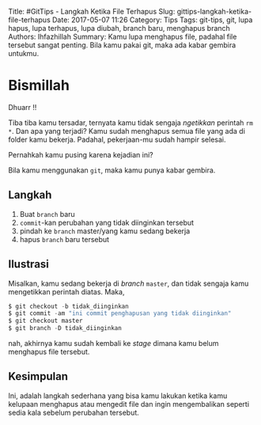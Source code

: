 Title: #GitTips - Langkah Ketika File Terhapus
Slug: gittips-langkah-ketika-file-terhapus
Date: 2017-05-07 11:26
Category: Tips
Tags: git-tips, git, lupa hapus, lupa terhapus, lupa diubah, branch baru, menghapus branch
Authors: Ihfazhillah
Summary: Kamu lupa menghapus file, padahal file tersebut sangat penting. Bila kamu pakai git, maka ada kabar gembira untukmu.

# Bismillah

Dhuarr !!

Tiba tiba kamu tersadar, ternyata kamu tidak sengaja *ngetikkan* perintah `rm *`. Dan apa yang terjadi? Kamu sudah menghapus semua file yang ada di folder kamu bekerja. Padahal, pekerjaan-mu sudah hampir selesai.

Pernahkah kamu pusing karena kejadian ini?

Bila kamu menggunakan `git`, maka kamu punya kabar gembira.

## Langkah

1. Buat `branch` baru
2. `commit`-kan perubahan yang tidak diinginkan tersebut
3. pindah ke `branch` master/yang kamu sedang bekerja
4. hapus `branch` baru tersebut

## Ilustrasi

Misalkan, kamu sedang bekerja di *branch* `master`, dan tidak sengaja kamu mengetikkan perintah diatas. Maka, 

```python
$ git checkout -b tidak_diinginkan
$ git commit -am "ini commit penghapusan yang tidak diinginkan"
$ git checkout master
$ git branch -D tidak_diinginkan
```

nah, akhirnya kamu sudah kembali ke *stage* dimana kamu belum menghapus file tersebut.

## Kesimpulan

Ini, adalah langkah sederhana yang bisa kamu lakukan ketika kamu kelupaan menghapus atau mengedit file dan ingin mengembalikan seperti sedia kala sebelum perubahan tersebut.

